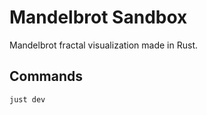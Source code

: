 # Mandelbrot Sandbox

Mandelbrot fractal visualization made in Rust.

## Commands

```
just dev
```
